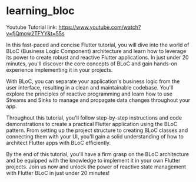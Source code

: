 # learning_bloc

Youtube Tutorial link: https://www.youtube.com/watch?v=fjQmow2TFYY&t=55s

In this fast-paced and concise Flutter tutorial, you will dive into the world of BLoC (Business Logic Component) architecture and learn how to leverage its power to create robust and reactive Flutter applications. In just under 20 minutes, you'll discover the core concepts of BLoC and gain hands-on experience implementing it in your projects.

With BLoC, you can separate your application's business logic from the user interface, resulting in a clean and maintainable codebase. You'll explore the principles of reactive programming and learn how to use Streams and Sinks to manage and propagate data changes throughout your app.

Throughout this tutorial, you'll follow step-by-step instructions and code demonstrations to create a practical Flutter application using the BLoC pattern. From setting up the project structure to creating BLoC classes and connecting them with your UI, you'll gain a solid understanding of how to architect Flutter apps with BLoC efficiently.

By the end of this tutorial, you'll have a firm grasp on the BLoC architecture and be equipped with the knowledge to implement it in your own Flutter projects. Join us now and unlock the power of reactive state management with Flutter BLoC in just under 20 minutes!
